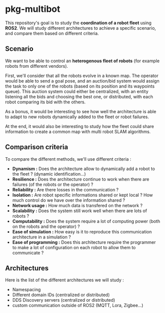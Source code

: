 # pkg-multibot

This repository's goal is to study the **coordination of a robot fleet** using **ROS2**. We will study different architectures to achieve a specific scenario, and compare them based on different criteria.


## Scenario

We want to be able to control an **heterogenous fleet of robots** (for example robots from different vendors).

First, we'll consider that all the robots evolve in a known map. The operator would be able to send a goal pose, and an auction/bid system would assign the task to only one of the robots (based on its position and its waypoints queue). This auction system could either be centralized, with an entity listening all the bids and choosing the best one, or distributed, with each robot comparing its bid with the others.

As a bonus, it would be interesting to see how well the architecture is able to adapt to new robots dynamically added to the fleet or robot failures.

At the end, it would also be interesting to study how the fleet could share information to create a common map with multi robot SLAM algorithms.


## Comparison criteria

To compare the different methods, we'll use different criteria :

- **Dynamism :** Does the architecture allow to dynamically add a robot to the fleet ? (dynamic identification...)
- **Resilience :** Does the architecture continue to work when there are failures (of the robots or the operator) ? 
- **Reliability :** Are there losses in the communication ?
- **Isolation :** Are robot specific informations shared or kept local ? How much control do we have over the information shared ?
- **Network usage :** How much data is transfered on the network ?
- **Scalability :** Does the system still work well when there are lots of robots ?
- **Computability :** Does the system require a lot of computing power (both on the robots and the operator) ?
- **Ease of simulation :** How easy is it to reproduce this communication architecture in a simulation ?
- **Ease of programming :** Does this architecture require the programmer to make a lot of configuration on each robot to allow them to communicate ?


## Architectures

Here is the list of the different architectures we will study :

- Namespacing
- Different domain IDs (centralized or distributed)
- DDS Discovery servers (centralized or distributed)
- custom communication outside of ROS2 (MQTT, Lora, Zigbee...)